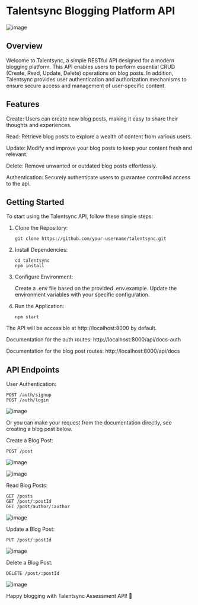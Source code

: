 # Talentsync Blogging Platform API

![image](https://github.com/habeebdindi/talentsync/assets/76703071/dd0fc872-b6bd-482f-94a2-64210c9ce5c7)

## Overview

Welcome to Talentsync, a simple RESTful API designed for a modern blogging platform. This API enables users to perform essential CRUD (Create, Read, Update, Delete) operations on blog posts. In addition, Talentsync provides user authentication and authorization mechanisms to ensure secure access and management of user-specific content.


## Features

Create: Users can create new blog posts, making it easy to share their thoughts and experiences.

Read: Retrieve blog posts to explore a wealth of content from various users.

Update: Modify and improve your blog posts to keep your content fresh and relevant.

Delete: Remove unwanted or outdated blog posts effortlessly.

Authentication: Securely authenticate users to guarantee controlled access to the api.


## Getting Started

To start using the Talentsync API, follow these simple steps:

1. Clone the Repository:

   ```
   git clone https://github.com/your-username/talentsync.git
   ```

3. Install Dependencies:

   ```
   cd talentsync
   npm install
   ```

4. Configure Environment:

   Create a .env file based on the provided .env.example.
   Update the environment variables with your specific configuration.

5. Run the Application:

   ```
   npm start
   ```

The API will be accessible at http://localhost:8000 by default. 

Documentation for the auth routes: http://localhost:8000/api/docs-auth

Documentation for the blog post routes: http://localhost:8000/api/docs



## API Endpoints

User Authentication:

  ```
  POST /auth/signup
  POST /auth/login
  ```

![image](https://github.com/habeebdindi/talentsync/assets/76703071/35095ba5-50b8-4dff-8d3a-faa717523101)

Or you can make your request from the documentation directly, see creating a blog post below.


Create a Blog Post:

  ```
  POST /post
  ```

![image](https://github.com/habeebdindi/talentsync/assets/76703071/2f19d9b3-bed3-481c-9410-534abc17dc44)

![image](https://github.com/habeebdindi/talentsync/assets/76703071/d69e10bb-8d8a-4e20-b063-035c1f4c71ea)

Read Blog Posts:

  ```  
  GET /posts
  GET /post/:postId
  GET /post/author/:author
  ```

![image](https://github.com/habeebdindi/talentsync/assets/76703071/ee8533ea-91b5-4c1c-9c55-13e24faeee7a)

Update a Blog Post:

  ```
  PUT /post/:postId
  ```

![image](https://github.com/habeebdindi/talentsync/assets/76703071/018dc406-5c8a-4c3b-81f7-445800d4045d)


Delete a Blog Post:

  ```
  DELETE /post/:postId
  ```

![image](https://github.com/habeebdindi/talentsync/assets/76703071/949b92cd-f7d4-4348-8630-58f3019d310d)


Happy blogging with Talentsync Assessment API! 🚀
